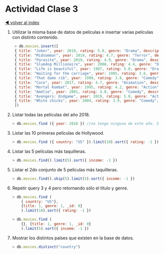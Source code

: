 # Actividad Clase 3

[:arrow_backward: volver al index](../README.md)

1. Utilizar la misma base de datos de películas e insertar varias
películas con distinto contenido.

   ```js
    > db.movies.insert([
    { title: "Joker", year: 2019, rating: 5.0, genre: "Drama", description: "TBC", actors: [ "Joaquim Phoenix", "Robert De Niro", "Zazie Beetz" ], country: "US", income:  1074000000, duration: 1 },
    { title: "Midsommar", year: 2019, rating: 4.7, genre: "Terror", description: "TBC", actors: [ "Florence Pugh", "Jack Reynor", "Will Poulter" ], country: "US", income:  42000000, duration: 1 },
    { title: "Parasite", year: 2019, rating: 4.9, genre: "Drama", description: "TBC", actors: [ "Song Kang-ho", "Lee Sun-kyun", "Cho Yeo-jeong" ], country: "South Korea", income: 254000000, duration: 1 },
    { title: "Slumdog Millionaire", year: 2008, rating: 4.4, genre: "Drama", description: "TBC", actors: [ "Dev Patel", "Freida Pinto", "Anil Kapoor" ], country: "England", income:  377000000, duration: 1 },
    { title: "Life is beautiful", year: 1997, rating: 5.0, genre: "Drama", description: "TBC", actors: [ "Roberto Benigni", "Nicoletta Braschi", "Giorgio Cantarini" ], country: "Italy", income: 229000000 , duration: 1 },
    { title: "Waiting for the carriage", year: 1985, rating: 3.6, genre: "Comedy", description: "TBC", actors: [ "Luis Brandoni", "China Zorrilla", "Antonio Gasalla" ], country: "Argentina", income:  900000, duration: 1 },
    { title: "That damn rib", year: 1999, rating: 3.8, genre: "Comedy", description: "TBC", actors: [ "Susana Gimenez", "Luis Brandoni", "Rossy de Palma" ], country: "Argentina", income: 5000000 , duration: 1 },
    { title: "Coco", year: 2017, rating: 4.7, genre: "Animation", description: "TBC", actors: [ "Anthony Gonzalez", "Gael García Bernal", "Benjamin Bratt" ], country: "US", income:  807000000, duration: 1 },
    { title: "Mortal Kombat", year: 1995, rating: 4.2, genre: "Action", description: "TBC", actors: [ "Robin Shou", "Cary-Hiroyuki Tagawa", "Christopher Lambert" ], country: "US", income:  122000000, duration: 1 },
    { title: "Amélie", year: 2001, rating: 4.0, genre: "Comedy", description: "TBC", actors: [ "Audrey Tautou", "Mathieu Kassovitz", "Rufus" ], country: "France", income: 173000000 , duration: 1 },
    { title: "Avengers: Endgame", year: 2019, rating: 5.0, genre: "Action", description: "TBC", actors: [ "Robert Downey Jr.", "Chris Evans", "Mark Ruffalo" ], country: "US", income: 2800000000 , duration: 1 },
    { title: "White chicks", year: 2004, rating: 3.9, genre: "Comedy", description: "TBC", actors: [ "Shawn Wayans", "Marlon Wayans", "Terry Crews" ], country: "US", income:  113000000, duration: 1 }
    ])
   ```

2. Listar todas las películas del año 2018.

    ```js
    > db.movies.find ({ year: 2018 }) //no tengo ninguna de este año. Si probé con 2019 y lista muchas.
    ```

3. Listar las 10 primeras películas de Hollywood.

    ```js
    > db.movies.find ({ country: "US" }).limit(10).sort({ rating: -1 }) //considero que todas las de US son de Hollywood y las ordeno por rating desc.

    ```

4. Listar las 5 películas más taquilleras.

    ```js
    > db.movies.find().limit(5).sort({ income: -1 })
    ```

5. Listar el 2do conjunto de 5 películas más taquilleras.

    ```js
    > db.movies.find().skip(5).limit(5).sort({ income: -1 })
    ```

6. Repetir query 3 y 4 pero retornando sólo el título y genre.

    ```js
    > db.movies.find (
        { country: "US"},
        {title: 1, genre: 1, _id: 0}
        ).limit(10).sort({ rating: -1 })  

    > db.movies.find (
        {}, {title: 1, genre: 1, _id: 0}
        ).limit(5).sort({ income: -1 })
    ```

7. Mostrar los distintos países que existen en la base de datos.

    ```js
    > db.movies.distinct("country")
    ```